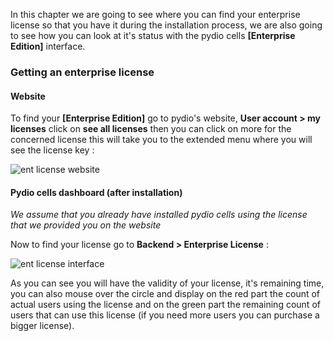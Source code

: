 In this chapter we are going to see where you can find your enterprise license so that you have it during the installation process, we are also going to see how you can look at it's status with the pydio cells **[Enterprise Edition]** interface.

### Getting an enterprise license

#### Website

To find your **[Enterprise Edition]** go to pydio's website, **User account > my licenses** click on **see all licenses** then you can click on more for the concerned license this will take you to the extended menu where you will see the license key :

![ent license website](/images/2_getting_started/ent_license_website.png)


#### Pydio cells dashboard (after installation)

*We assume that you already have installed pydio cells using the license that we provided you on the website*

Now to find your license go to **Backend > Enterprise License** :

![ent license interface](/images/2_getting_started/ent_license_interface.png)

As you can see you will have the validity of your license, it's remaining time, you can also mouse over the circle and display on the red part the count of actual users using the license and on the green part the remaining count of users that can use this license (if you need more users you can purchase a bigger license).
